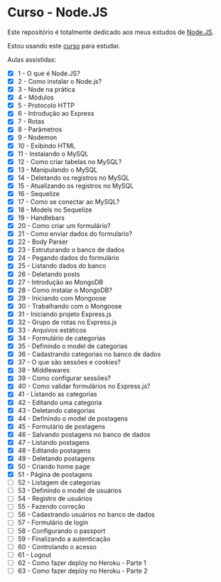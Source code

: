 # Curso - Node.JS

Este repositório é totalmente dedicado aos meus estudos de <a href="https://nodejs.org/pt-br">Node.JS</a>.

Estou usando este <a href="https://www.youtube.com/playlist?list=PLJ_KhUnlXUPtbtLwaxxUxHqvcNQndmI4B">curso</a> para estudar.

Aulas assistidas:

-   [X] 1 - O que é Node.JS?
-   [X] 2 - Como instalar o Node.js?
-   [X] 3 - Node na prática
-   [X] 4 - Módulos
-   [X] 5 - Protocolo HTTP
-   [X] 6 - Introdução ao Express
-   [X] 7 - Rotas
-   [X] 8 - Parâmetros
-   [X] 9 - Nodemon
-   [X] 10 - Exibindo HTML
-   [X] 11 - Instalando o MySQL
-   [X] 12 - Como criar tabelas no MySQL?
-   [X] 13 - Manipulando o MySQL
-   [X] 14 - Deletando os registros no MySQL
-   [X] 15 - Atualizando os registros no MySQL
-   [X] 16 - Sequelize
-   [X] 17 - Como se conectar ao MySQL?
-   [X] 18 - Models no Sequelize
-   [X] 19 - Handlebars
-   [X] 20 - Como criar um formulário?
-   [X] 21 - Como enviar dados do formulario?
-   [X] 22 - Body Parser
-   [X] 23 - Estruturando o banco de dados
-   [X] 24 - Pegando dados do formulário
-   [X] 25 - Listando dados do banco
-   [X] 26 - Deletando posts
-   [X] 27 - Introdução ao MongoDB
-   [X] 28 - Como instalar o MongoDB?
-   [X] 29 - Iniciando com Mongoose
-   [X] 30 - Trabalhando com o Mongoose
-   [X] 31 - Iniciando projeto Express.js
-   [X] 32 - Grupo de rotas no Express.js
-   [X] 33 - Arquivos estáticos
-   [X] 34 - Formulário de categorias
-   [X] 35 - Definindo o model de categorias
-   [X] 36 - Cadastrando categorias no banco de dados
-   [X] 37 - O que são sessões e cookies?
-   [X] 38 - Middlewares
-   [X] 39 - Como configurar sessões?
-   [X] 40 - Como validar formulários no Express.js?
-   [X] 41 - Listando as categorias
-   [X] 42 - Editando uma categoria
-   [X] 43 - Deletando categorias
-   [X] 44 - Definindo o model de postagens
-   [X] 45 - Formulário de postagens
-   [X] 46 - Salvando postagens no banco de dados
-   [X] 47 - Listando postagens
-   [X] 48 - Editando postagens
-   [X] 49 - Deletando postagens
-   [X] 50 - Criando home page
-   [X] 51 - Página de postagens
-   [ ] 52 - Listagem de categorias
-   [ ] 53 - Definindo o model de usuários
-   [ ] 54 - Registro de usuários
-   [ ] 55 - Fazendo correção
-   [ ] 56 - Cadastrando usuários no banco de dados
-   [ ] 57 - Formulário de login
-   [ ] 58 - Configurando o passport
-   [ ] 59 - Finalizando a autenticação
-   [ ] 60 - Controlando o acesso
-   [ ] 61 - Logout
-   [ ] 62 - Como fazer deploy no Heroku - Parte 1
-   [ ] 63 - Como fazer deploy no Heroku - Parte 2